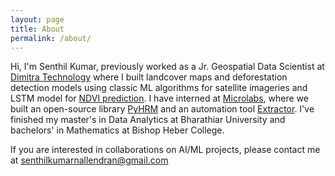 ```yaml
---
layout: page
title: About
permalink: /about/
---
```


Hi, I'm Senthil Kumar, previously worked as a Jr. Geospatial Data Scientist at [Dimitra Technology](https://dimitra.io/) where I built landcover maps and deforestation detection models using classic ML algorithms for satellite imageries and LSTM model for [NDVI prediction](https://github.com/senthil1729/NDVI-time-series-analysis). I have interned at [Microlabs](https://microserv.in/), where we built an open-source library [PyHRM](https://github.com/FEUSION/PyHRM) and an automation tool [Extractor](https://github.com/FEUSION/Extractor). I've finished my master's in Data Analytics at Bharathiar University and bachelors' in Mathematics at Bishop Heber College.


If you are interested in collaborations on AI/ML projects, please contact me at [senthilkumarnallendran@gmail.com](mailto:senthilkumarnallendran@gmail.com)
